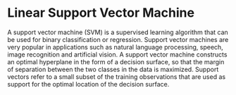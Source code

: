 # Linear Support Vector Machine

A support vector machine (SVM) is a supervised learning algorithm that can be used for binary classification or regression. Support vector machines are very popular in applications such as natural language processing, speech, image recognition and artificial vision.
A support vector machine constructs an optimal hyperplane in the form of a decision surface, so that the margin of separation between the two classes in the data is maximized. Support vectors refer to a small subset of the training observations that are used as support for the optimal location of the decision surface.